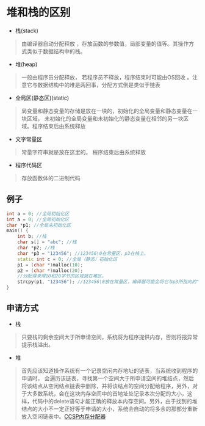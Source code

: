 # 堆和栈的区别

+ 栈(stack)
> 由编译器自动分配释放 ，存放函数的参数值，局部变量的值等。其操作方式类似于数据结构中的栈。

+ 堆(heap)
> 一般由程序员分配释放， 若程序员不释放，程序结束时可能由OS回收 。注意它与数据结构中的堆是两回事，分配方式倒是类似于链表

+ 全局区(静态区)(static)
> 局变量和静态变量的存储是放在一块的，初始化的全局变量和静态变量在一块区域， 未初始化的全局变量和未初始化的静态变量在相邻的另一块区域。程序结束后由系统释放

+ 文字常量区
> 常量字符串就是放在这里的。 程序结束后由系统释放

+ 程序代码区
> 存放函数体的二进制代码

## 例子

```cpp
int a = 0; //全局初始化区
int a = 0; //全局初始化区
char *p1; //全局未初始化区
main() {
    int b; //栈
    char s[] = "abc"; //栈
    char *p2; //栈
    char *p3 = "123456"; //123456\0在常量区，p3在栈上。
    static int c = 0; //全局（静态）初始化区
    p1 = (char *)malloc(10);
    p2 = (char *)malloc(20);
    //分配得来得10和20字节的区域就在堆区。
    strcpy(p1, "123456"); //123456\0放在常量区，编译器可能会将它与p3所指向的"123456"优化成一个地方。
}
```

## 申请方式

+ 栈
> 只要栈的剩余空间大于所申请空间，系统将为程序提供内存，否则将报异常提示栈溢出。
+ 堆
> 首先应该知道操作系统有一个记录空闲内存地址的链表，当系统收到程序的申请时，
会遍历该链表，寻找第一个空间大于所申请空间的堆结点，然后将该结点从空闲结点链表中删除，并将该结点的空间分配给程序，另外，对于大多数系统，会在这块内存空间中的首地址处记录本次分配的大小，这样，代码中的delete语句才能正确的释放本内存空间。另外，由于找到的堆结点的大小不一定正好等于申请的大小，系统会自动的将多余的那部分重新放入空闲链表中。[CCSP内存分配器](../../#!contest/CCSP/2018/5.内存分配器.md)
